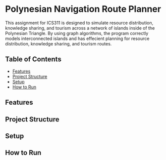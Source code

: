 # Polynesian Navigation Route Planner

This assignment for ICS311 is designed to simulate resource distribution, knowledge sharing, and tourism across a network of islands inside of the Polynesian Triangle. By using graph algorithms, the program correctly models interconnected islands and has effecient planning for resource distribution, knowledge sharing, and tourism routes.

## Table of Contents
- [Features](#features)
- [Project Structure](#project-structure)
- [Setup](#setup)
- [How to Run](#how-to-run)

## Features

## Project Structure

## Setup

## How to Run